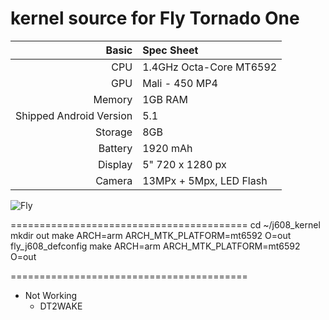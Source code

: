 kernel source for Fly Tornado One
=========================================
Basic   | Spec Sheet
-------:|:-------------------------
CPU     | 1.4GHz Octa-Core MT6592
GPU     | Mali - 450 MP4
Memory  | 1GB RAM
Shipped Android Version | 5.1
Storage | 8GB
Battery | 1920 mAh
Display | 5" 720 x 1280 px
Camera  | 13MPx + 5Mpx, LED Flash

![Fly](http://mobiltelefon.ru/i/other/september14/22/iq4511_2.jpg "Fly Tornado One")

=========================================
cd ~/j608_kernel
mkdir out
make ARCH=arm ARCH_MTK_PLATFORM=mt6592 O=out fly_j608_defconfig
make ARCH=arm ARCH_MTK_PLATFORM=mt6592 O=out

=========================================
* Not Working
  * DT2WAKE
